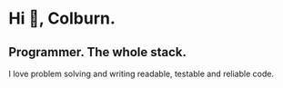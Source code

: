 <h1 align="left">Hi 👋, Colburn.</h1>
<h2 align="left">Programmer. The whole stack.</h2>
I love problem solving and writing readable, testable and reliable code.
</p>


